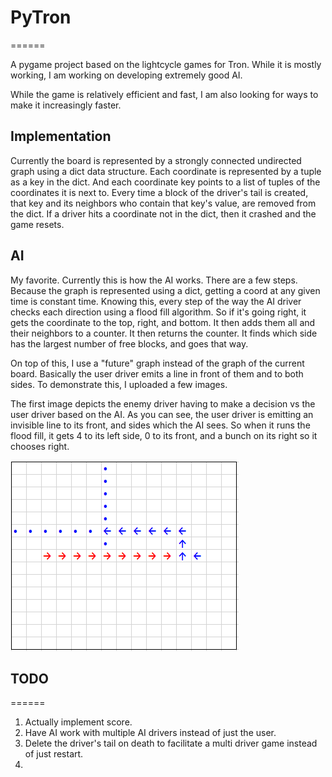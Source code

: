 # PyTron
======

A pygame project based on the lightcycle games for Tron. While it is mostly working, I am working on developing extremely good AI.

While the game is relatively efficient and fast, I am also looking for ways to make it increasingly faster. 

## Implementation 

Currently the board is represented by a strongly connected undirected graph using a dict data structure. 
Each coordinate is represented by a tuple as a key in the dict. 
And each coordinate key points to a list of tuples of the coordinates it is next to.
Every time a block of the driver's tail is created, that key and its neighbors who contain that key's value, are removed from the dict.
If a driver hits a coordinate not in the dict, then it crashed and the game resets. 


## AI

My favorite. Currently this is how the AI works. There are a few steps. Because the graph is represented using a dict, 
getting a coord at any given time is constant time. Knowing this, every step of the way the AI driver checks each direction 
using a flood fill algorithm. So if it's going right, it gets the coordinate to the top, right, and bottom. It then adds them all 
and their neighbors to a counter. It then returns the counter. It finds which side has the largest number of free blocks, and goes that way. 

On top of this, I use a "future" graph instead of the graph of the current board. Basically the user driver emits a line in front of them 
and to both sides. To demonstrate this, I uploaded a few images. 

The first image depicts the enemy driver having to make a decision vs the user driver based on the AI. 
As you can see, the user driver is emitting an invisible line to its front, and sides which the AI sees. 
So when it runs the flood fill, it gets 4 to its left side, 0 to its front, and a bunch on its right so it chooses right.

![alt text](https://raw.githubusercontent.com/THEMVFFINMAN/Python-Games/master/PYTRON/image.png "AI1")


## TODO
======

1. Actually implement score. 
2. Have AI work with multiple AI drivers instead of just the user. 
3. Delete the driver's tail on death to facilitate a multi driver game instead of just restart. 
4. 
